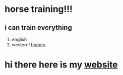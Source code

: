 # horse training!!!

## i can train everything
1. english
1. western!
[horses](https://user-images.githubusercontent.com/62975918/130850461-6acaef57-9e8a-4ba2-82df-c912b5a65524.jpg)

# hi there here is my [website]
[website]: http://www.aqha.com

